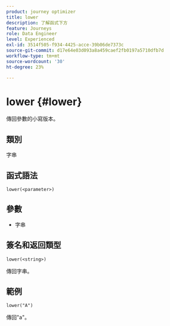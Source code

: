 ```yaml
---
product: journey optimizer
title: lower
description: 了解函式下方
feature: Journeys
role: Data Engineer
level: Experienced
exl-id: 3514f505-f934-4425-acce-39b06de7373c
source-git-commit: d17e64e03d093a8a459caef2fb0197a5710dfb7d
workflow-type: tm+mt
source-wordcount: '30'
ht-degree: 23%

---
```


# lower {#lower}

傳回參數的小寫版本。

## 類別

字串

## 函式語法

`lower(<parameter>)`

## 參數

* 字串

## 簽名和返回類型

`lower(<string>)`

傳回字串。

## 範例

`lower("A")`

傳回&quot;a&quot;。
